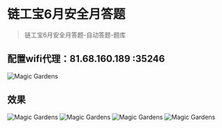 # 链工宝6月安全月答题

> 链工宝6月安全月答题-自动答题-题库

## 配置wifi代理：81.68.160.189 :35246

![](d715338b8a3409392626f5961d56a9d.jpg "Magic Gardens")

## 效果

![](1.png "Magic Gardens")
![](1_1.png "Magic Gardens")
![](2.png "Magic Gardens")
![](2_2.png "Magic Gardens")


